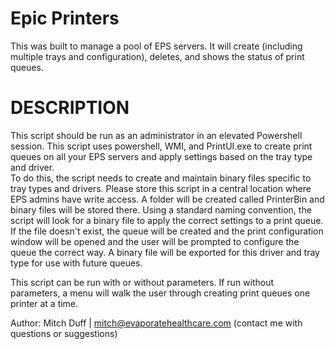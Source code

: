 # Epic Printers
This was built to manage a pool of EPS servers.  It will create (including multiple trays and configuration), deletes, and shows the status of print queues.

# DESCRIPTION
This script should be run as an administrator in an elevated Powershell session.
This script uses powershell, WMI, and PrintUI.exe to create print queues on all your EPS servers and apply settings based on the tray type and driver.  
To do this, the script needs to create and maintain binary files specific to tray types and drivers.  Please store this script in a central location where EPS admins have write access.
A folder will be created called PrinterBin and binary files will be stored there.  Using a standard naming convention, the script will look for a binary file to apply the correct settings
to a print queue.  If the file doesn't exist, the queue will be created and the print configuration window will be opened and the user will be prompted to configure the queue the correct way.
A binary file will be exported for this driver and tray type for use with future queues.

This script can be run with or without parameters.  If run without parameters, a menu will walk the user through creating print queues one printer at a time. 


Author:  Mitch Duff | mitch@evaporatehealthcare.com (contact me with questions or suggestions)